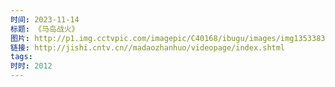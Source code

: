 ```yaml
---
时间: 2023-11-14
标题: 《马岛战火》
图片: http://p1.img.cctvpic.com/imagepic/C40168/ibugu/images/img1353383254861363.jpg
链接: http://jishi.cntv.cn//madaozhanhuo/videopage/index.shtml
tags: 
时时: 2012
---
```




